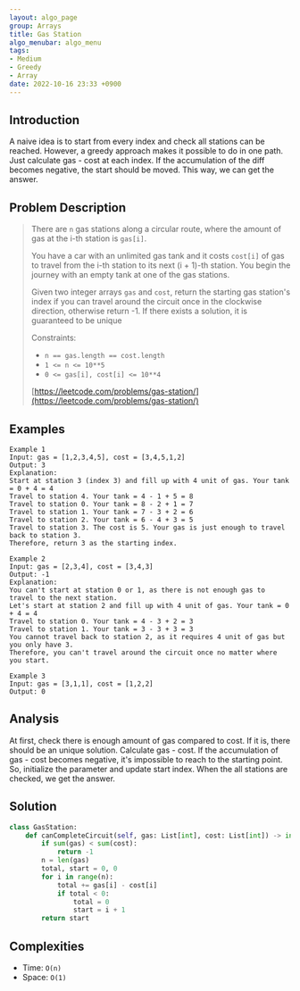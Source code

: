 ```yaml
---
layout: algo_page
group: Arrays
title: Gas Station
algo_menubar: algo_menu
tags:
- Medium
- Greedy
- Array
date: 2022-10-16 23:33 +0900
---
```

## Introduction
A naive idea is to start from every index and check all stations can be reached.
However, a greedy approach makes it possible to do in one path.
Just calculate gas - cost at each index.
If the accumulation of the diff becomes negative, the start should be moved.
This way, we can get the answer.

## Problem Description
> There are `n` gas stations along a circular route, where the amount of gas at the i-th station is `gas[i]`.
>
> You have a car with an unlimited gas tank and it costs `cost[i]` of gas to travel from the i-th station to
> its next (i + 1)-th station. You begin the journey with an empty tank at one of the gas stations.
>
> Given two integer arrays `gas` and `cost`, return the starting gas station's index if you can travel around
> the circuit once in the clockwise direction, otherwise return -1.
> If there exists a solution, it is guaranteed to be unique
>
> Constraints:
> - `n == gas.length == cost.length`
> - `1 <= n <= 10**5`
> - `0 <= gas[i], cost[i] <= 10**4`
>
> [https://leetcode.com/problems/gas-station/](https://leetcode.com/problems/gas-station/)

## Examples
```
Example 1
Input: gas = [1,2,3,4,5], cost = [3,4,5,1,2]
Output: 3
Explanation:
Start at station 3 (index 3) and fill up with 4 unit of gas. Your tank = 0 + 4 = 4
Travel to station 4. Your tank = 4 - 1 + 5 = 8
Travel to station 0. Your tank = 8 - 2 + 1 = 7
Travel to station 1. Your tank = 7 - 3 + 2 = 6
Travel to station 2. Your tank = 6 - 4 + 3 = 5
Travel to station 3. The cost is 5. Your gas is just enough to travel back to station 3.
Therefore, return 3 as the starting index.
```

```
Example 2
Input: gas = [2,3,4], cost = [3,4,3]
Output: -1
Explanation:
You can't start at station 0 or 1, as there is not enough gas to travel to the next station.
Let's start at station 2 and fill up with 4 unit of gas. Your tank = 0 + 4 = 4
Travel to station 0. Your tank = 4 - 3 + 2 = 3
Travel to station 1. Your tank = 3 - 3 + 3 = 3
You cannot travel back to station 2, as it requires 4 unit of gas but you only have 3.
Therefore, you can't travel around the circuit once no matter where you start.
```

```
Example 3
Input: gas = [3,1,1], cost = [1,2,2]
Output: 0
```

## Analysis
At first, check there is enough amount of gas compared to cost.
If it is, there should be an unique solution.
Calculate gas - cost.
If the accumulation of gas - cost becomes negative, it's impossible to reach to the starting point.
So, initialize the parameter and update start index.
When the all stations are checked, we get the answer.

## Solution
```python
class GasStation:
    def canCompleteCircuit(self, gas: List[int], cost: List[int]) -> int:
        if sum(gas) < sum(cost):
            return -1
        n = len(gas)
        total, start = 0, 0
        for i in range(n):
            total += gas[i] - cost[i]
            if total < 0:
                total = 0
                start = i + 1
        return start
```

## Complexities
- Time: `O(n)`
- Space: `O(1)`
